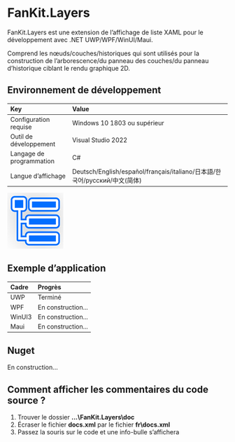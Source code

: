 # FanKit.Layers

FanKit.Layers est une extension de l’affichage de liste XAML pour le développement avec .NET UWP/WPF/WinUI/Maui.

Comprend les nœuds/couches/historiques qui sont utilisés pour la construction de l’arborescence/du panneau des couches/du panneau d’historique ciblant le rendu graphique 2D.


## Environnement de développement

|Key|Value|
|:-|:-|
|Configuration requise| Windows 10 1803 ou supérieur|
|Outil de développement|Visual Studio 2022|
|Langage de programmation|C#|
|Langue d’affichage|Deutsch/English/español/français/italiano/日本語/한국어/русский/中文(简体)|

![](ScreenShot/logo.png)


## Exemple d’application

|Cadre|Progrès|
|:-|:-|
|UWP|Terminé|
|WPF|En construction...|
|WinUI3|En construction...|
|Maui|En construction...|


## Nuget

En construction...


## Comment afficher les commentaires du code source ?

1. Trouver le dossier **...\FanKit.Layers\doc**
2. Écraser le fichier **docs.xml** par le fichier **fr\docs.xml**
3. Passez la souris sur le code et une info-bulle s’affichera
